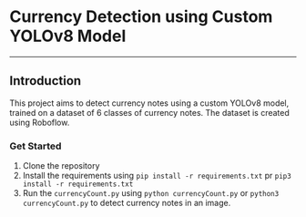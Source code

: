 # Currency Detection using Custom YOLOv8 Model

---

## Introduction

This project aims to detect currency notes using a custom YOLOv8 model, trained on a dataset of 6 classes of currency notes. The dataset is created using Roboflow.

### Get Started

1. Clone the repository
2. Install the requirements using `pip install -r requirements.txt` pr `pip3 install -r requirements.txt`
3. Run the `currencyCount.py` using `python currencyCount.py` or `python3 currencyCount.py` to detect currency notes in an image.